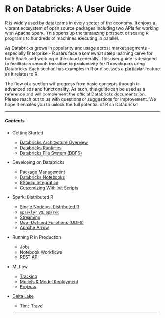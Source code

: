# R on Databricks: A User Guide

R is widely used by data teams in every sector of the economy.  It enjoys a vibrant ecosystem of open source packages including two APIs for working with Apache Spark.  This opens up the tantalizing prospect of scaling R programs to hundreds of machines executing in parallel.   

As Databricks grows in popularity and usage across market segments - especially Enterprise -  R users face a somewhat steep learning curve for both Spark and working in the cloud generally.  This user guide is designed to facilitate a smooth transition to productivity for R developers using Databricks.  Each section has examples in R or discusses a particular feature as it relates to R. 

The flow of a section will progress from basic concepts through to advanced tips and functionality.  As such, this guide can be used as a reference and will complement the [official Databricks documentation](https://docs.databricks.com).  Please reach out to us with questions or suggestions for improvement.  We hope it enables you to unlock the full potential of R on Databricks!  

____

##### Contents

* Getting Started
  * [Databricks Architecture Overview](https://github.com/marygracemoesta/R-User-Guide/blob/master/Getting_Started/Architecture.md)
  * [Databricks Runtimes](https://github.com/marygracemoesta/R-User-Guide/blob/master/Getting_Started/DB_Runtime.md)
  * [Databricks File System (DBFS)](https://github.com/marygracemoesta/R-User-Guide/blob/master/Getting_Started/DBFS.md)
* Developing on Databricks
  * [Package Management](https://github.com/marygracemoesta/R-User-Guide/blob/master/Developing_on_Databricks/package_management.md)
  * [Databricks Notebooks](https://github.com/marygracemoesta/R-User-Guide/blob/master/Developing_on_Databricks/db_notebooks.md)
  * [RStudio Integration](https://github.com/marygracemoesta/R-User-Guide/blob/master/Developing_on_Databricks/RStudio_integrations.md)
  * [Customizing With Init Scripts](https://github.com/marygracemoesta/R-User-Guide/blob/master/Getting_Started/Customizing.md)
* Spark: Distributed R
  * [Single Node vs. Distributed R](https://github.com/marygracemoesta/R-User-Guide/blob/master/Spark_Distributed_R/single_v_distributed.md)
  * [`sparklyr` vs. `SparkR`](https://github.com/marygracemoesta/R-User-Guide/blob/master/Spark_Distributed_R/sparklyr_v_sparkR.md)
  * [Streaming](https://github.com/marygracemoesta/R-User-Guide/blob/master/Spark_Distributed_R/streaming.md)
  * [User-Defined Functions (UDFS)](https://github.com/marygracemoesta/R-User-Guide/blob/master/Spark_Distributed_R/udfs.md)
  * [Apache Arrow](https://github.com/marygracemoesta/R-User-Guide/blob/master/Spark_Distributed_R/arrow.md)
* Running R in Production
  * Jobs
  * Notebook Workflows
  * REST API
* MLflow
  * [Tracking](https://github.com/marygracemoesta/R-User-Guide/blob/master/MLflow/tracking.md)
  * [Models & Model Deployment](https://github.com/marygracemoesta/R-User-Guide/blob/master/MLflow/models.md)
  * [Projects](https://github.com/marygracemoesta/R-User-Guide/blob/master/MLflow/projects.md)
* [Delta Lake](https://github.com/marygracemoesta/R-User-Guide/blob/master/Delta_Lake/deltaLake.md)
  * Time Travel
  
  ___
